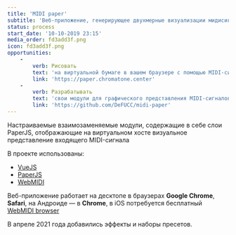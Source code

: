 ```yaml
---
title: 'MIDI paper'
subtitle: 'Веб-приложение, генерирующее двухмерные визуализации мидисигнала в браузере'
status: process
start_date: '10-10-2019 23:15'
media_order: fd3add3f.png
icon: fd3add3f.png
opportunities:
    -
        verb: Рисовать
        text: 'на виртуальной бумаге в вашем браузере с помощью MIDI-сигналов контроллера или секвенсора'
        link: 'https://paper.chromatone.center'
    -
        verb: Разрабатывать
        text: 'свои модули для графического представления MIDI-сигналов в браузере'
        link: 'https://github.com/DeFUCC/midi-paper'
---
```


Настраиваемые взаимозаменяемые модули, содержащие в себе слои PaperJS, отображающие на виртуальном хосте визуальное представление входящего MIDI-сигнала

В проекте использованы:
- [VueJS](https://vuejs.org)
- [PaperJS](https://paperjs.org)
- [WebMIDI](https://djipco.github.io/webmidi/latest/classes/WebMidi.html)

Веб-приложение работает на десктопе в браузерах **Google Chrome**, **Safari**, на Андроиде — в **Chrome**, в iOS потребуется бесплатный [WebMIDI browser](https://apps.apple.com/us/app/web-midi-browser/id953846217)

В апреле 2021 года добавились эффекты и наборы пресетов.